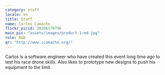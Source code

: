 ```yaml
---
category: staff
locale: en
title: Staff
name: Carlos Camacho
flickr_picid: 38206170796
main_pic: "assets/images/product-1-md.jpg"
role: R&D
qr: "http://www.ccamacho.org/"
---
```


Carlos is a software engineer
who have created this event long
time ago to test his race drone skills.
Also likes to prototype new designs
to push his equipment to the limit.

